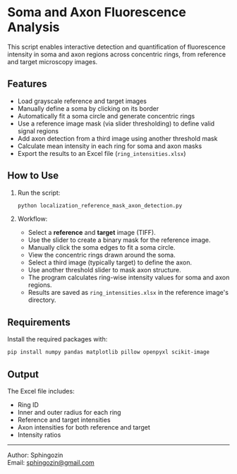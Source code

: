 # Soma and Axon Fluorescence Analysis

This script enables interactive detection and quantification of fluorescence intensity in soma and axon regions across concentric rings, from reference and target microscopy images.

## Features

- Load grayscale reference and target images
- Manually define a soma by clicking on its border
- Automatically fit a soma circle and generate concentric rings
- Use a reference image mask (via slider thresholding) to define valid signal regions
- Add axon detection from a third image using another threshold mask
- Calculate mean intensity in each ring for soma and axon masks
- Export the results to an Excel file (`ring_intensities.xlsx`)

## How to Use

1. Run the script:
    ```bash
    python localization_reference_mask_axon_detection.py
    ```

2. Workflow:
    - Select a **reference** and **target** image (TIFF).
    - Use the slider to create a binary mask for the reference image.
    - Manually click the soma edges to fit a soma circle.
    - View the concentric rings drawn around the soma.
    - Select a third image (typically target) to define the axon.
    - Use another threshold slider to mask axon structure.
    - The program calculates ring-wise intensity values for soma and axon regions.
    - Results are saved as `ring_intensities.xlsx` in the reference image's directory.

## Requirements

Install the required packages with:

```bash
pip install numpy pandas matplotlib pillow openpyxl scikit-image
```

## Output

The Excel file includes:
- Ring ID
- Inner and outer radius for each ring
- Reference and target intensities
- Axon intensities for both reference and target
- Intensity ratios

---

Author: Sphingozin  
Email: sphingozin@gmail.com
